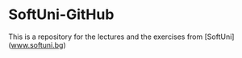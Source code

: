 # SoftUni-GitHub
This is a repository for the lectures and the exercises from [SoftUni] (www.softuni.bg)
